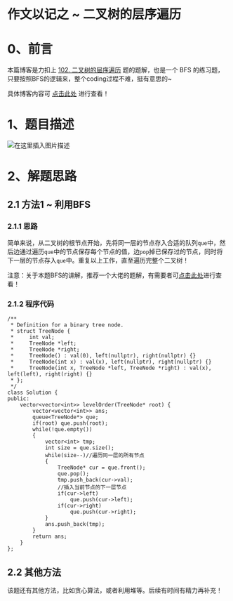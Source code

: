 作文以记之 ~ 二叉树的层序遍历
=
# 0、前言
本篇博客是力扣上 [102. 二叉树的层序遍历](https://leetcode-cn.com/problems/binary-tree-level-order-traversal/) 题的题解，也是一个 BFS 的练习题，只要按照BFS的逻辑来，整个coding过程不难，挺有意思的~

具体博客内容可 [点击此处](https://blog.csdn.net/m0_51961114/article/details/124355643) 进行查看！

# 1、题目描述
![在这里插入图片描述](https://img-blog.csdnimg.cn/b010b01a96524853826003ef7680b4f6.png?x-oss-process=image/watermark,type_d3F5LXplbmhlaQ,shadow_50,text_Q1NETiBA5bCP5by6fg==,size_20,color_FFFFFF,t_70,g_se,x_16)

# 2、解题思路
## 2.1 方法1 ~ 利用BFS
### 2.1.1 思路
简单来说，从二叉树的根节点开始，先将同一层的节点存入合适的队列`que`中，然后边通过遍历`que`中的节点保存每个节点的值，边`pop`掉已保存过的节点，同时将下一层的节点存入`que`中。重复以上工作，直至遍历完整个二叉树！

注意：关于本题BFS的讲解，推荐一个大佬的题解，有需要者可[点击此处](https://leetcode-cn.com/problems/binary-tree-level-order-traversal/solution/bfs-de-shi-yong-chang-jing-zong-jie-ceng-xu-bian-l/)进行查看！
### 2.1.2 程序代码


	/**
	 * Definition for a binary tree node.
	 * struct TreeNode {
	 *     int val;
	 *     TreeNode *left;
	 *     TreeNode *right;
	 *     TreeNode() : val(0), left(nullptr), right(nullptr) {}
	 *     TreeNode(int x) : val(x), left(nullptr), right(nullptr) {}
	 *     TreeNode(int x, TreeNode *left, TreeNode *right) : val(x), left(left), right(right) {}
	 * };
	 */
	class Solution {
	public:
	    vector<vector<int>> levelOrder(TreeNode* root) {
	        vector<vector<int>> ans;
	        queue<TreeNode*> que;
	        if(root) que.push(root);
	        while(!que.empty())
	        {
	            vector<int> tmp;
	            int size = que.size();
	            while(size--)//遍历同一层的所有节点
	            {
	                TreeNode* cur = que.front();
	                que.pop();
	                tmp.push_back(cur->val);
					//插入当前节点的下一层节点
	                if(cur->left)
	                    que.push(cur->left);
	                if(cur->right)
	                    que.push(cur->right);
	            }
	            ans.push_back(tmp);
	        }
	        return ans;
	    }
	};

## 2.2 其他方法
该题还有其他方法，比如贪心算法，或者利用堆等。后续有时间有精力再补充！